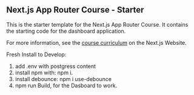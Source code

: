## Next.js App Router Course - Starter

This is the starter template for the Next.js App Router Course. It contains the starting code for the dashboard application.

For more information, see the [course curriculum](https://nextjs.org/learn) on the Next.js Website.

Fresh Install to Develop:
1. add .env with postgress content
2. install npm with: npm i.
3. install debounce: npm i use-debounce
4. npm run Build, for the Dasboard to work.
